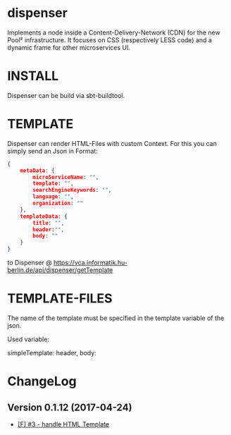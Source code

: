 # dispenser
Implements a node inside a Content-Delivery-Network (CDN) for the new Pool² infrastructure. It focuses on CSS (respectively LESS code) and a dynamic frame for other microservices UI.


INSTALL
=======

Dispenser can be build via sbt-buildtool.



TEMPLATE
========

Dispenser can render HTML-Files with custom Context. For this you can simply send an Json in Format:
```json
{
	metaData: {
		microServiceName: "",
		template: "",
		searchEngineKeywords: "",
		language: "",
		organization: ""
	},
	templateData: {
		title: "",
		header:"", 
		body: ""
	}
}
```


to Dispenser @  https://vca.informatik.hu-berlin.de/api/dispenser/getTemplate
  
TEMPLATE-FILES
==============

The name of the template must be specified in the template variable of the json.

Used variable:

simpleTemplate: header, body:

ChangeLog
=========

## Version 0.1.12 (2017-04-24)

*	[[F] #3 - handle HTML Template](https://github.com/Viva-con-Agua/dispenser/issues/3)
